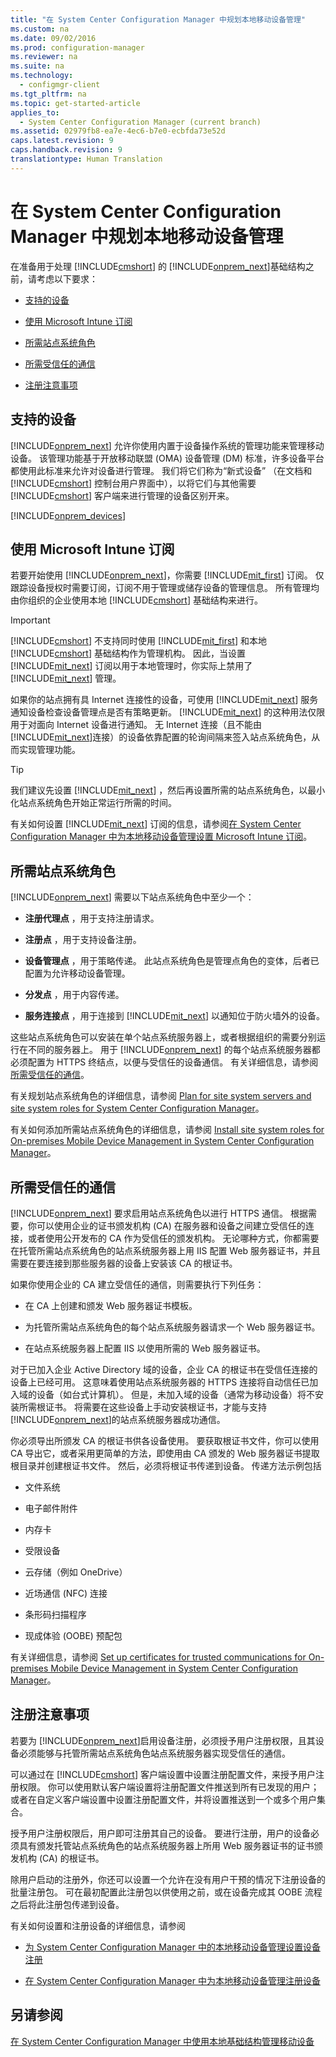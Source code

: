 ```yaml
---
title: "在 System Center Configuration Manager 中规划本地移动设备管理"
ms.custom: na
ms.date: 09/02/2016
ms.prod: configuration-manager
ms.reviewer: na
ms.suite: na
ms.technology: 
  - configmgr-client
ms.tgt_pltfrm: na
ms.topic: get-started-article
applies_to: 
  - System Center Configuration Manager (current branch)
ms.assetid: 02979fb8-ea7e-4ec6-b7e0-ecbfda73e52d
caps.latest.revision: 9
caps.handback.revision: 9
translationtype: Human Translation
---
```

# 在 System Center Configuration Manager 中规划本地移动设备管理
在准备用于处理 [!INCLUDE[cmshort](../LocTest/includes/cmshort_md.md)] 的 [!INCLUDE[onprem_next](../LocTest/includes/onprem_next_md.md)]基础结构之前，请考虑以下要求：  
  
-   [支持的设备](#bkmk_devices)  
  
-   [使用 Microsoft Intune 订阅](#bkmk_intune)  
  
-   [所需站点系统角色](#bkmk_roles)  
  
-   [所需受信任的通信](#bkmk_trustedComs)  
  
-   [注册注意事项](#bkmk_enrollment)  
  
##  <a name="bkmk_devices"></a> 支持的设备  
 [!INCLUDE[onprem_next](../LocTest/includes/onprem_next_md.md)] 允许你使用内置于设备操作系统的管理功能来管理移动设备。  该管理功能基于开放移动联盟 (OMA) 设备管理 (DM) 标准，许多设备平台都使用此标准来允许对设备进行管理。  我们将它们称为“新式设备”  （在文档和 [!INCLUDE[cmshort](../LocTest/includes/cmshort_md.md)] 控制台用户界面中），以将它们与其他需要 [!INCLUDE[cmshort](../LocTest/includes/cmshort_md.md)] 客户端来进行管理的设备区别开来。  
  
 [!INCLUDE[onprem_devices](../LocTest/includes/onprem_devices_md.md)]   
##  <a name="bkmk_intune"></a> 使用 Microsoft Intune 订阅  
 若要开始使用 [!INCLUDE[onprem_next](../LocTest/includes/onprem_next_md.md)]，你需要 [!INCLUDE[mit_first](../LocTest/includes/mit_first_md.md)] 订阅。 仅跟踪设备授权时需要订阅，订阅不用于管理或储存设备的管理信息。 所有管理均由你组织的企业使用本地 [!INCLUDE[cmshort](../LocTest/includes/cmshort_md.md)] 基础结构来进行。  
  
> [!IMPORTANT]  
>  [!INCLUDE[cmshort](../LocTest/includes/cmshort_md.md)] 不支持同时使用 [!INCLUDE[mit_first](../LocTest/includes/mit_first_md.md)] 和本地 [!INCLUDE[cmshort](../LocTest/includes/cmshort_md.md)] 基础结构作为管理机构。 因此，当设置 [!INCLUDE[mit_next](../LocTest/includes/mit_next_md.md)] 订阅以用于本地管理时，你实际上禁用了 [!INCLUDE[mit_next](../LocTest/includes/mit_next_md.md)] 管理。  
  
 如果你的站点拥有具 Internet 连接性的设备，可使用 [!INCLUDE[mit_next](../LocTest/includes/mit_next_md.md)] 服务通知设备检查设备管理点是否有策略更新。 [!INCLUDE[mit_next](../LocTest/includes/mit_next_md.md)] 的这种用法仅限用于对面向 Internet 设备进行通知。 无 Internet 连接（且不能由 [!INCLUDE[mit_next](../LocTest/includes/mit_next_md.md)]连接）的设备依靠配置的轮询间隔来签入站点系统角色，从而实现管理功能。  
  
> [!TIP]  
>  我们建议先设置 [!INCLUDE[mit_next](../LocTest/includes/mit_next_md.md)] ，然后再设置所需的站点系统角色，以最小化站点系统角色开始正常运行所需的时间。  
  
 有关如何设置 [!INCLUDE[mit_next](../LocTest/includes/mit_next_md.md)] 订阅的信息，请参阅[在 System Center Configuration Manager 中为本地移动设备管理设置 Microsoft Intune 订阅](../LocTest/Set-up-a-Microsoft-Intune-subscription-for-On-premises-Mobile-Device-Management-in-System-Center-Configuration-Manager.md)。  
  
##  <a name="bkmk_roles"></a> 所需站点系统角色  
 [!INCLUDE[onprem_next](../LocTest/includes/onprem_next_md.md)] 需要以下站点系统角色中至少一个：  
  
-   **注册代理点** ，用于支持注册请求。  
  
-   **注册点** ，用于支持设备注册。  
  
-   **设备管理点** ，用于策略传递。 此站点系统角色是管理点角色的变体，后者已配置为允许移动设备管理。  
  
-   **分发点** ，用于内容传递。  
  
-   **服务连接点** ，用于连接到 [!INCLUDE[mit_next](../LocTest/includes/mit_next_md.md)] 以通知位于防火墙外的设备。  
  
 这些站点系统角色可以安装在单个站点系统服务器上，或者根据组织的需要分别运行在不同的服务器上。 用于 [!INCLUDE[onprem_next](../LocTest/includes/onprem_next_md.md)] 的每个站点系统服务器都必须配置为 HTTPS 终结点，以便与受信任的设备通信。 有关详细信息，请参阅 [所需受信任的通信](#bkmk_trustedComs)。  
  
 有关规划站点系统角色的详细信息，请参阅 [Plan for site system servers and site system roles for System Center Configuration Manager](../LocTest/Plan-for-site-system-servers-and-site-system-roles-for-System-Center-Configuration-Manager.md)。  
  
 有关如何添加所需站点系统角色的详细信息，请参阅 [Install site system roles for On-premises Mobile Device Management in System Center Configuration Manager](../LocTest/Install-site-system-roles-for-On-premises-Mobile-Device-Management-in-System-Center-Configuration-Manager.md)。  
  
##  <a name="bkmk_trustedComs"></a> 所需受信任的通信  
 [!INCLUDE[onprem_next](../LocTest/includes/onprem_next_md.md)] 要求启用站点系统角色以进行 HTTPS 通信。 根据需要，你可以使用企业的证书颁发机构 (CA) 在服务器和设备之间建立受信任的连接，或者使用公开发布的 CA 作为受信任的颁发机构。  无论哪种方式，你都需要在托管所需站点系统角色的站点系统服务器上用 IIS 配置 Web 服务器证书，并且需要在要连接到那些服务器的设备上安装该 CA 的根证书。  
  
 如果你使用企业的 CA 建立受信任的通信，则需要执行下列任务：  
  
-   在 CA 上创建和颁发 Web 服务器证书模板。  
  
-   为托管所需站点系统角色的每个站点系统服务器请求一个 Web 服务器证书。  
  
-   在站点系统服务器上配置 IIS 以使用所需的 Web 服务器证书。  
  
 对于已加入企业 Active Directory 域的设备，企业 CA 的根证书在受信任连接的设备上已经可用。 这意味着使用站点系统服务器的 HTTPS 连接将自动信任已加入域的设备（如台式计算机）。 但是，未加入域的设备（通常为移动设备）将不安装所需根证书。 将需要在这些设备上手动安装根证书，才能与支持 [!INCLUDE[onprem_next](../LocTest/includes/onprem_next_md.md)]的站点系统服务器成功通信。  
  
 你必须导出所颁发 CA 的根证书供各设备使用。 要获取根证书文件，你可以使用 CA 导出它，或者采用更简单的方法，即使用由 CA 颁发的 Web 服务器证书提取根目录并创建根证书文件。   然后，必须将根证书传递到设备。  传递方法示例包括  
  
-   文件系统  
  
-   电子邮件附件  
  
-   内存卡  
  
-   受限设备  
  
-   云存储（例如 OneDrive）  
  
-   近场通信 (NFC) 连接  
  
-   条形码扫描程序  
  
-   现成体验 (OOBE) 预配包  
  
 有关详细信息，请参阅 [Set up certificates for trusted communications for On-premises Mobile Device Management in System Center Configuration Manager](../LocTest/Set-up-certificates-for-trusted-communications-for-On-premises-Mobile-Device-Management-in-System-Center-Configuration-Manager.md)。  
  
##  <a name="bkmk_enrollment"></a> 注册注意事项  
 若要为 [!INCLUDE[onprem_next](../LocTest/includes/onprem_next_md.md)]启用设备注册，必须授予用户注册权限，且其设备必须能够与托管所需站点系统角色站点系统服务器实现受信任的通信。  
  
 可以通过在 [!INCLUDE[cmshort](../LocTest/includes/cmshort_md.md)] 客户端设置中设置注册配置文件，来授予用户注册权限。 你可以使用默认客户端设置将注册配置文件推送到所有已发现的用户；或者在自定义客户端设置中设置注册配置文件，并将设置推送到一个或多个用户集合。  
  
 授予用户注册权限后，用户即可注册其自己的设备。 要进行注册，用户的设备必须具有颁发托管站点系统角色的站点系统服务器上所用 Web 服务器证书的证书颁发机构 (CA) 的根证书。  
  
 除用户启动的注册外，你还可以设置一个允许在没有用户干预的情况下注册设备的批量注册包。 可在最初配置此注册包以供使用之前，或在设备完成其 OOBE 流程之后将此注册包传递到设备。  
  
 有关如何设置和注册设备的详细信息，请参阅  
  
-   [为 System Center Configuration Manager 中的本地移动设备管理设置设备注册](../LocTest/Set-up-device-enrollment-for-On-premises-Mobile-Device-Management-in-System-Center-Configuration-Manager.md)  
  
-   [在 System Center Configuration Manager 中为本地移动设备管理注册设备](../LocTest/Enroll-devices-for-On-premises-Mobile-Device-Management-in-System-Center-Configuration-Manager.md)  
  
## 另请参阅  
 [在 System Center Configuration Manager 中使用本地基础结构管理移动设备](../LocTest/Manage-mobile-devices-with-on-premises-infrastructure-in-System-Center-Configuration-Manager.md)